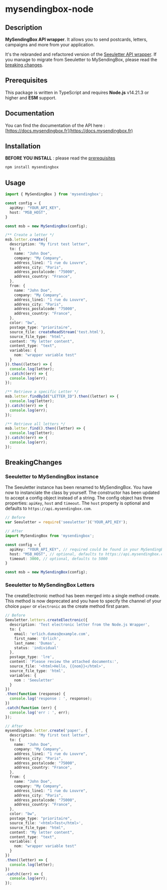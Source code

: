 # mysendingbox-node

## Description

**MySendingBox API wrapper**. It allows you to send postcards, letters, campaigns and more from your application.

It's the rebranded and refactored version of the [Seeuletter API wrapper](https://www.npmjs.com/package/seeuletter). If you manage to migrate from Seeuletter to MySendingBox, please read the [breaking changes](#breakingchanges).

## Prerequisites

This package is written in TypeScript and requires **Node.js** v14.21.3 or higher and **ESM** support.

## Documentation

You can find the documentation of the API here : [https://docs.mysendingbox.fr](https://docs.mysendingbox.fr)

## Installation

**BEFORE YOU INSTALL** : please read the [prerequisites](#prerequisites)

```bash
npm install mysendingbox
```

## Usage

```typescript
import { MySendingBox } from 'mysendingbox';

const config = {
  apiKey: "YOUR_API_KEY",
  host: "MSB_HOST",
}

const msb = new MySendingBox(config);

/** Create a letter */
msb.letter.create({
  description: "My first test letter",
  to: {
    name: "John Doe",
    company: "My Company",
    address_line1: "1 rue du Louvre",
    address_city: "Paris",
    address_postalcode: "75000",
    address_country: "France",
  },
  from: {
    name: "John Doe",
    company: "My Company",
    address_line1: "1 rue du Louvre",
    address_city: "Paris",
    address_postalcode: "75000",
    address_country: "France",
  },
  color: "bw",
  postage_type: "prioritaire",
  source_file: createReadStream('test.html'),
  source_file_type: "html",
  content: "My letter content",
  content_type: "text",
  variables: {
    nom: "wrapper variable test"
  }
}).then((letter) => {
  console.log(letter);
}).catch((err) => {
  console.log(err);
});

/** Retrieve a specific Letter */
msb.letter.findById("LETTER_ID").then((letter) => {
  console.log(letter);
}).catch((err) => {
  console.log(err);
});

/** Retrieve all letters */
msb.letter.find().then((letter) => {
  console.log(letter);
}).catch((err) => {
  console.log(err);
});
```

## BreakingChanges

### Seeuletter to MySendingBox instance

The Seeuletter instance has been renamed to MySendingBox. You have now to instanciate the class by yourself. The constructor has been updated to accept a config object instead of a string. The config object has three properties: `apiKey`, `host` and `timeout`. The `host` property is optional and defaults to `https://api.mysendingbox.com`.

```typescript
// Before
var Seeuletter = require('seeuletter')('YOUR_API_KEY');
```

```typescript
// After
import MySendingBox from 'mysendingbox';

const config = {
  apiKey: "YOUR_API_KEY", // required could be found in your MySendingBox dashboard
  host: "MSB_HOST", // optional, defaults to https://api.mysendingbox.com
  timeout: 3000, // optional, defaults to 5000
}

const msb = new MySendingBox(config);
```

### Seeuletter to MySendingBox Letters

The createElectronic method has been merged into a single method create. This method is now deprecated and you have to specify the channel of your choice `paper` or `electronic` as the create method first param.

```typescript
// Before
Seeuletter.letters.createElectronic({
  description: 'Test electronic letter from the Node.js Wrapper',
  to: {
    email: 'erlich.dumas@example.com',
    first_name: 'Erlich',
    last_name: 'Dumas',
    status: 'individual'
  },
  postage_type: 'lre',
  content: 'Please review the attached documents:',
  source_file: '<html>Hello, {{nom}}</html>',
  source_file_type: 'html',
  variables: {
    nom : 'Seeuletter'
  }
})
.then(function (response) {
  console.log('response : ', response);
})
.catch(function (err) {
  console.log('err : ', err);
});
```

```typescript
// After
mysendingbox.letter.create('paper', {
  description: "My first test letter",
  to: {
    name: "John Doe",
    company: "My Company",
    address_line1: "1 rue du Louvre",
    address_city: "Paris",
    address_postalcode: "75000",
    address_country: "France",
  },
  from: {
    name: "John Doe",
    company: "My Company",
    address_line1: "1 rue du Louvre",
    address_city: "Paris",
    address_postalcode: "75000",
    address_country: "France",
  },
  color: "bw",
  postage_type: "prioritaire",
  source_file: '<html>Test</html>',
  source_file_type: "html",
  content: "My letter content",
  content_type: "text",
  variables: {
    nom: "wrapper variable test"
  }
})
.then((letter) => {
  console.log(letter);
})
.catch((err) => {
  console.log(err);
});
```
